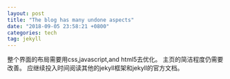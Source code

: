 ```yaml
---
layout: post
title: "The blog has many undone aspects"
date: "2018-09-05 23:58:21 +0800"
categories: tech
tag: jekyll
---
```


<p>
整个界面的布局需要用css,javascript,and html5去优化。
主页的简洁程度仍需要改善。
应继续投入时间阅读其他的jekyll框架和jekyll的官方文档。
</p>
